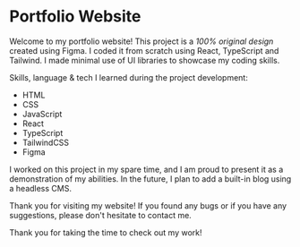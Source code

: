 # Portfolio Website

Welcome to my portfolio website! This project is a _100% original design_ created using Figma. I coded it from scratch using React, TypeScript and Tailwind. I made minimal use of UI libraries to showcase my coding skills.

Skills, language & tech I learned during the project development:

- HTML
- CSS
- JavaScript
- React
- TypeScript
- TailwindCSS
- Figma

I worked on this project in my spare time, and I am proud to present it as a demonstration of my abilities. In the future, I plan to add a built-in blog using a headless CMS.

Thank you for visiting my website! If you found any bugs or if you have any suggestions, please don't hesitate to contact me.

Thank you for taking the time to check out my work!
